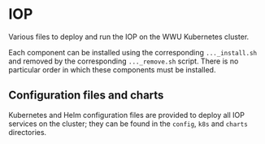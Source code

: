 # IOP
Various files to deploy and run the IOP on the WWU Kubernetes cluster.

Each component can be installed using the corresponding `..._install.sh` and removed by the corresponding `..._remove.sh` script. There is no particular order in which these components must be installed.

## Configuration files and charts
Kubernetes and Helm configuration files are provided to deploy all IOP services on the cluster; they can be found in the `config`, `k8s` and `charts` directories.
